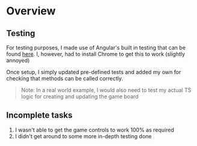# Overview

## Testing
For testing purposes, I made use of Angular's built in testing that can be found [here](https://angular.dev/guide/testing#set-up-testing). I, however, had to install Chrome to get this to work (slightly annoyed)

Once setup, I simply updated pre-defined tests and added my own for checking that methods can be called correctly.

> Note: In a real world example, I would also need to test my actual TS logic for creating and updating the game board

## Incomplete tasks
1. I wasn't able to get the game controls to work 100% as required
2. I didn't get around to some more in-depth testing done
